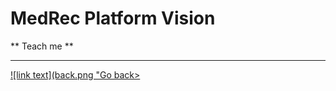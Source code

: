 **MedRec Platform Vision**
===================


** Teach me **


----------

<a href="landingpage.md" rel="Go back">![link text](back.png "Go back>

